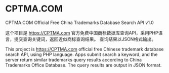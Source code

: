 # CPTMA.COM
CPTMA.COM Official Free China Trademarks Database Search API v1.0

这个项目是 https://CPTMA.com 官方免费中国商标数据库查询API，采用PHP语言，提交查询关键词，返回近似商标查询结果。
查询结果以JSON格式输出。


This project is https://CPTMA.com official free Chinese trademark database search API, using PHP language. Apps submit search a keyword, and the server return similar trademarks query results according to China Trademarks Office Database.
The query results are output in JSON format.

